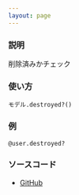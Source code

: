 ```yaml
---
layout: page
---
```


### 説明

削除済みかチェック

### 使い方

    モデル.destroyed?()

### 例

    @user.destroyed?

### ソースコード

- [GitHub](https://github.com/rails/rails/blob/984c3ef2775781d47efa9f541ce570daa2434a80/activerecord/lib/active_record/persistence.rb#L580)
